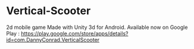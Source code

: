 # Vertical-Scooter
2d mobile game
Made with Unity 3d for Android. Available now on Google Play : https://play.google.com/store/apps/details?id=com.DannyConrad.VerticalScooter
